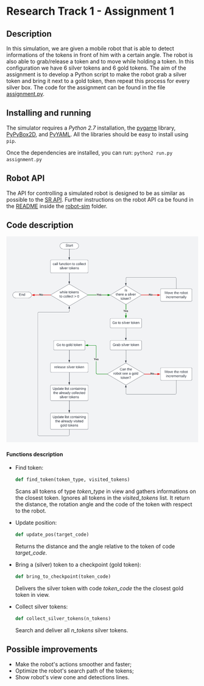 # Research Track 1 - Assignment 1

## Description

In this simulation, we are given a mobile robot that is able to detect informations of the tokens in front of him with a certain angle. The robot is also able to grab/release a token and to move while holding a token. In this configuration we have 6 silver tokens and 6 gold tokens.
The aim of the assignment is to develop a Python script to make the robot grab a silver token and bring it next to a gold token, then repeat this process for every silver box.
The code for the assignment can be found in the file [assignment.py](robot-sim/assignment.py).

## Installing and running

The simulator requires a _Python 2.7_ installation, the [pygame](http://pygame.org/) library, [PyPyBox2D](https://pypi.python.org/pypi/pypybox2d/2.1-r331), and [PyYAML](https://pypi.python.org/pypi/PyYAML/).
All the libraries should be easy to install using `pip`.

Once the dependencies are installed, you can run:
`python2 run.py assignment.py`

## Robot API

The API for controlling a simulated robot is designed to be as similar as possible to the [SR API](https://studentrobotics.org/docs/programming/sr/).
Further instructions on the robot API ca be found in the [README](robot-sim/README.md) inside the [robot-sim](robot-sim/) folder.

## Code description

![Flowchart](robot-sim/images/flowchart.png "flowchart of the code")

#### Functions description

- Find token:
  ```python
  def find_token(token_type, visited_tokens)
  ```
  Scans all tokens of type _token_type_ in view and gathers informations on the closest token. Ignores all tokens in the _visited_tokens_ list. It return the distance, the rotation angle and the code of the token with respect to the robot.
  <br>

- Update position:
  ```python
  def update_pos(target_code)
  ```
  Returns the distance and the angle relative to the token of code _target_code_.
  <br>

- Bring a (silver) token to a checkpoint (gold token):
  ```python
  def bring_to_checkpoint(token_code)
  ```
  Delivers the silver token with code _token_code_ the the closest gold token in view.
  <br>

- Collect silver tokens:
  ```python
  def collect_silver_tokens(n_tokens)
  ```
  Search and deliver all _n_tokens_ silver tokens.

## Possible improvements
- Make the robot's actions smoother and faster;
- Optimize the robot's search path of the tokens;
- Show robot's view cone and detections lines.
